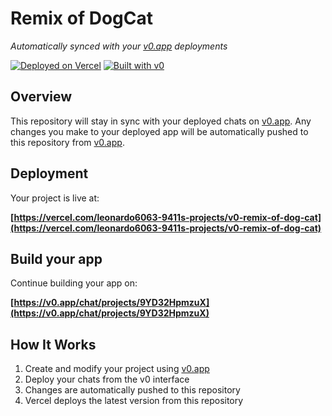 # Remix of DogCat

*Automatically synced with your [v0.app](https://v0.app) deployments*

[![Deployed on Vercel](https://img.shields.io/badge/Deployed%20on-Vercel-black?style=for-the-badge&logo=vercel)](https://vercel.com/leonardo6063-9411s-projects/v0-remix-of-dog-cat)
[![Built with v0](https://img.shields.io/badge/Built%20with-v0.app-black?style=for-the-badge)](https://v0.app/chat/projects/9YD32HpmzuX)

## Overview

This repository will stay in sync with your deployed chats on [v0.app](https://v0.app).
Any changes you make to your deployed app will be automatically pushed to this repository from [v0.app](https://v0.app).

## Deployment

Your project is live at:

**[https://vercel.com/leonardo6063-9411s-projects/v0-remix-of-dog-cat](https://vercel.com/leonardo6063-9411s-projects/v0-remix-of-dog-cat)**

## Build your app

Continue building your app on:

**[https://v0.app/chat/projects/9YD32HpmzuX](https://v0.app/chat/projects/9YD32HpmzuX)**

## How It Works

1. Create and modify your project using [v0.app](https://v0.app)
2. Deploy your chats from the v0 interface
3. Changes are automatically pushed to this repository
4. Vercel deploys the latest version from this repository